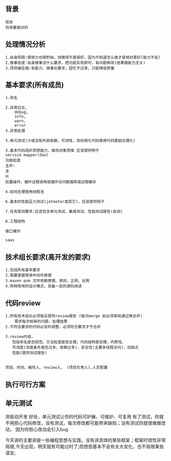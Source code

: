 ## 背景
    现状
    将来要面对的
    
## 处理情况分析

    1.自身局限:很努力也很积级，但做得不是很好，因为不知道怎么做才是相对更好(能力不足)
    2.做事态度:自身做事没什么要求，把功能实现即可，有问题再改(结果跟能力无关)
    3.项目被压缩:有能力，做事也要求，因忙不过来，只能降低质量
    
## 基本要求(所有成员)
    1.命名
    
    2.异常日志,
        debug,
        info,
        warn,
        error
    3.异常处理
        
    3.单元测试(少或没有外部依赖、可测性，目标简化代码使用代码更趋合理化)
    
    3.基本代码组织思想能力，面向对象思维 应该提供例子
    service mapper(dao)
    功能粒度
    主杆:
    支
    叶
    批量操作，循环远程调用或循环访问数据库或远程缓存
    
    4.如何合理使用线程池 
        
    6.基本的性能压力测试(jetmeter或其它)，应该提供例子
    
    7.任务提测要求:应该包含单元测试、集成测试、性能测试报告(自测)
    
    8.工程结构
    
    接口爆炸
    
    saas
  
## 技术组长要求(高开发的要求)

    1.包括所有基本要求
    2.需要掌握常用中间件原理
    3.maven pom 文件依赖原理、原则，正例，反例
    4.熟释常用的设计模式，具备一定的源码阅读

## 代码review

    1.所有技术组长必须每五提供review报告 (每次merge 前必须审核通过再合并)
        需求每次核审的问题，处理结果
    2.不符合要求的代码必及时调整，必须符合要求才予合并
    
    3.review内容，
       包括命名是否规范、方法粒度是否合理，代码结构是否理，内聚性、 
       可测度(测度条件是否过多、依赖过多)，安全性(主要多线程访问)，加锁点
       性能(提供测试报告)

## 
    项目、时间、编写人、review人、 (项目负责人),人员配置
    
## 执行可行方案

## 单元测试
测驱动开发
好处，单元测试让你的代码可护展、可维护、可复用
有了测试，你就不用担心代码修改，没有测试，每次修改都可能带来缺陷；没有测试你就很难做改动，
因为你担心改动会引入bug

今天讲的主要讲是一些编程思想与实践，没有讲具体的某些框架；框架时效性非常局限,今天出现，明天就有可能过时了;而想思基本不会有太大变化，也不局限某些语言;
